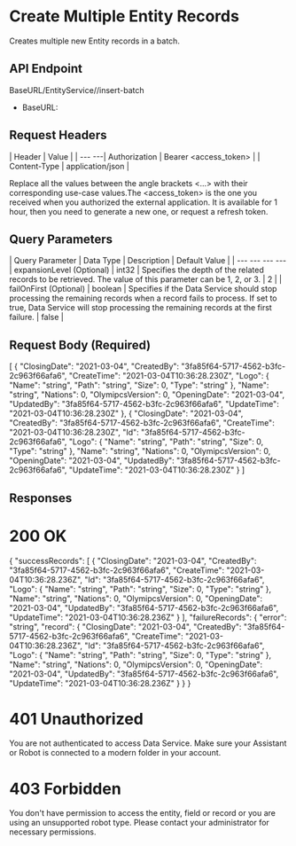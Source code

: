 ﻿# Create Multiple Entity Records

Creates multiple new Entity records in a batch.

## API Endpoint

BaseURL/EntityService/<Entity>/insert-batch

* BaseURL:


## Request Headers

| Header | Value |
| --- ---| Authorization | Bearer <access_token> |
| Content-Type | application/json |

Replace all the values between the angle brackets <...> with their corresponding use-case values.The <access_token> is the one you received when you authorized the external application. It is available for 1 hour, then you need to generate a new one, or request a refresh token.


## Query Parameters

| Query Parameter | Data Type | Description | Default Value |
| --- --- --- ---| expansionLevel (Optional) | int32 | Specifies the depth of the related records to be retrieved. The value of this parameter can be 1, 2, or 3. | 2 |
| failOnFirst (Optional) | boolean | Specifies if the Data Service should stop processing the remaining records when a record fails to process. If set to true, Data Service will stop processing the remaining records at the first failure. | false |


## Request Body (Required)

[
  {
    "ClosingDate": "2021-03-04",
    "CreatedBy": "3fa85f64-5717-4562-b3fc-2c963f66afa6",
    "CreateTime": "2021-03-04T10:36:28.230Z",
    "Logo": {
      "Name": "string",
      "Path": "string",
      "Size": 0,
      "Type": "string"
    },
    "Name": "string",
    "Nations": 0,
    "OlymipcsVersion": 0,
    "OpeningDate": "2021-03-04",
    "UpdatedBy": "3fa85f64-5717-4562-b3fc-2c963f66afa6",
    "UpdateTime": "2021-03-04T10:36:28.230Z"
  },
  {
    "ClosingDate": "2021-03-04",
    "CreatedBy": "3fa85f64-5717-4562-b3fc-2c963f66afa6",
    "CreateTime": "2021-03-04T10:36:28.230Z",
    "Id": "3fa85f64-5717-4562-b3fc-2c963f66afa6",
    "Logo": {
      "Name": "string",
      "Path": "string",
      "Size": 0,
      "Type": "string"
    },
    "Name": "string",
    "Nations": 0,
    "OlymipcsVersion": 0,
    "OpeningDate": "2021-03-04",
    "UpdatedBy": "3fa85f64-5717-4562-b3fc-2c963f66afa6",
    "UpdateTime": "2021-03-04T10:36:28.230Z"
  }
]


## Responses

# 200 OK

{
  "successRecords": [
    {
      "ClosingDate": "2021-03-04",
      "CreatedBy": "3fa85f64-5717-4562-b3fc-2c963f66afa6",
      "CreateTime": "2021-03-04T10:36:28.236Z",
      "Id": "3fa85f64-5717-4562-b3fc-2c963f66afa6",
      "Logo": {
        "Name": "string",
        "Path": "string",
        "Size": 0,
        "Type": "string"
      },
      "Name": "string",
      "Nations": 0,
      "OlymipcsVersion": 0,
      "OpeningDate": "2021-03-04",
      "UpdatedBy": "3fa85f64-5717-4562-b3fc-2c963f66afa6",
      "UpdateTime": "2021-03-04T10:36:28.236Z"
    }
  ],
  "failureRecords": {
    "error": "string",
    "record": {
      "ClosingDate": "2021-03-04",
      "CreatedBy": "3fa85f64-5717-4562-b3fc-2c963f66afa6",
      "CreateTime": "2021-03-04T10:36:28.236Z",
      "Id": "3fa85f64-5717-4562-b3fc-2c963f66afa6",
      "Logo": {
        "Name": "string",
        "Path": "string",
        "Size": 0,
        "Type": "string"
      },
      "Name": "string",
      "Nations": 0,
      "OlymipcsVersion": 0,
      "OpeningDate": "2021-03-04",
      "UpdatedBy": "3fa85f64-5717-4562-b3fc-2c963f66afa6",
      "UpdateTime": "2021-03-04T10:36:28.236Z"
    }
  }
}

# 401 Unauthorized

You are not authenticated to access Data Service. Make sure your Assistant or Robot is connected to a modern folder in your account.

# 403 Forbidden

You don't have permission to access the entity, field or record or you are using an unsupported robot type. Please contact your administrator for necessary permissions.


